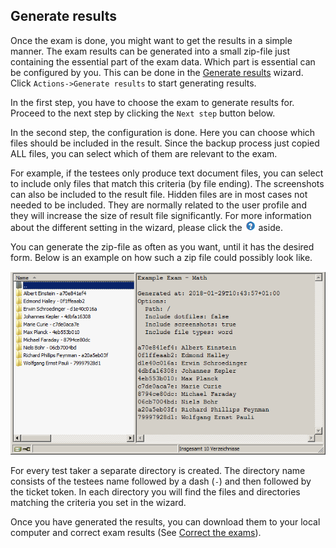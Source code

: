 ## Generate results

Once the exam is done, you might want to get the results in a simple manner. The exam results can be generated into a small zip-file just containing the essential part of the exam data. Which part is essential can be configured by you. This can be done in the [Generate results](../result/generate) wizard. Click `Actions->Generate results` to start generating results.

In the first step, you have to choose the exam to generate results for. Proceed to the next step by clicking the `Next step` button below.

In the second step, the configuration is done. Here you can choose which files should be included in the result. Since the backup process just copied ALL files, you can select which of them are relevant to the exam.

For example, if the testees only produce text document files, you can select to include only files that match this criteria (by file ending). The screenshots can also be included to the result file. Hidden files are in most cases not needed to be included. They are normally related to the user profile and they will increase the size of result file significantly. For more information about the different setting in the wizard, please click the ![Questionmark](img/questionmark.png) aside.

You can generate the zip-file as often as you want, until it has the desired form. Below is an example on how such a zip file could possibly look like.

![Results file](img/results_zip.png)

For every test taker a separate directory is created. The directory name consists of the testees name followed by a dash (`-`) and then followed by the ticket token. In each directory you will find the files and directories matching the criteria you set in the wizard.

Once you have generated the results, you can download them to your local computer and correct exam results (See [Correct the exams](correct-exams.md)).